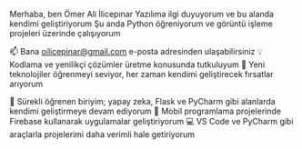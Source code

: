 Merhaba, ben Ömer Ali İlicepınar
Yazılıma ilgi duyuyorum ve bu alanda kendimi geliştiriyorum
Şu anda Python öğreniyorum ve görüntü işleme projeleri üzerinde çalışıyorum

📫 Bana oilicepinar@gmail.com e-posta adresinden ulaşabilirsiniz
💡 Kodlama ve yenilikçi çözümler üretme konusunda tutkuluyum
🎯 Yeni teknolojiler öğrenmeyi seviyor, her zaman kendimi geliştirecek fırsatlar arıyorum

🧠 Sürekli öğrenen biriyim; yapay zeka, Flask ve PyCharm gibi alanlarda kendimi geliştirmeye devam ediyorum
📱 Mobil programlama projelerinde Firebase kullanarak uygulamalar geliştiriyorum
💻 VS Code ve PyCharm gibi araçlarla projelerimi daha verimli hale getiriyorum

<!---
1omerli/1omerli is a ✨ special ✨ repository because its `README.md` (this file) appears on your GitHub profile.
You can click the Preview link to take a look at your changes.
--->
